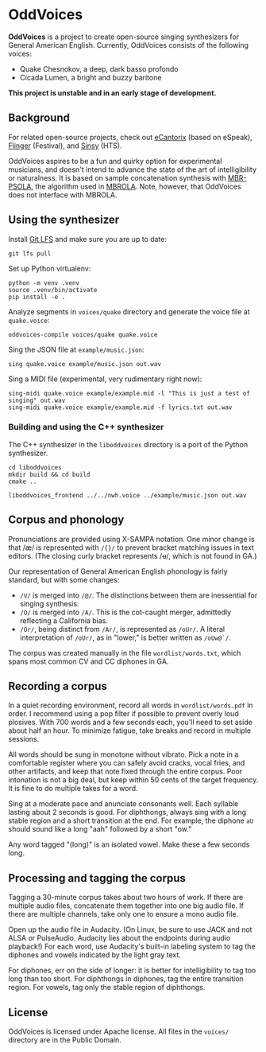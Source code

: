 # OddVoices

**OddVoices** is a project to create open-source singing synthesizers for General American English. Currently, OddVoices consists of the following voices:

- Quake Chesnokov, a deep, dark basso profondo
- Cicada Lumen, a bright and buzzy baritone

**This project is unstable and in an early stage of development.**

## Background

For related open-source projects, check out [eCantorix](https://github.com/divVerent/ecantorix) (based on eSpeak), [Flinger](https://web.archive.org/web/20110524220620/http://cslu.cse.ogi.edu/tts/flinger/) (Festival), and [Sinsy](http://sinsy.sourceforge.net/) (HTS).

OddVoices aspires to be a fun and quirky option for experimental musicians, and doesn't intend to advance the state of the art of intelligibility or naturalness. It is based on sample concatenation synthesis with [MBR-PSOLA](https://www.sciencedirect.com/science/article/abs/pii/016763939390042J), the algorithm used in [MBROLA](https://github.com/numediart/MBROLA). Note, however, that OddVoices does not interface with MBROLA.

## Using the synthesizer

Install [Git LFS](https://git-lfs.github.com/) and make sure you are up to date:

    git lfs pull

Set up Python virtualenv:

    python -m venv .venv
    source .venv/bin/activate
    pip install -e .

Analyze segments in `voices/quake` directory and generate the voice file at `quake.voice`:

    oddvoices-compile voices/quake quake.voice

Sing the JSON file at `example/music.json`:

    sing quake.voice example/music.json out.wav

Sing a MIDI file (experimental, very rudimentary right now):

    sing-midi quake.voice example/example.mid -l "This is just a test of singing" out.wav
    sing-midi quake.voice example/example.mid -f lyrics.txt out.wav

### Building and using the C++ synthesizer

The C++ synthesizer in the `liboddvoices` directory is a port of the Python synthesizer.

    cd liboddvoices
    mkdir build && cd build
    cmake ..

    liboddvoices_frontend ../../nwh.voice ../example/music.json out.wav

## Corpus and phonology

Pronunciations are provided using X-SAMPA notation. One minor change is that /æ/ is represented with `/{}/` to prevent bracket matching issues in text editors. (The closing curly bracket represents /ʉ/, which is not found in GA.)

Our representation of General American English phonology is fairly standard, but with some changes:

- `/V/` is merged into `/@/`. The distinctions between them are inessential for singing synthesis.
- `/O/` is merged into `/A/`. This is the cot-caught merger, admittedly reflecting a California bias.
- `/Or/`, being distinct from `/Ar/`, is represented as `/oUr/`. A literal interpretation of `/oUr/`, as in "lower," is better written as ``/oUw@`/``.

The corpus was created manually in the file `wordlist/words.txt`, which spans most common CV and CC diphones in GA.

## Recording a corpus

In a quiet recording environment, record all words in `wordlist/words.pdf` in order. I recommend using a pop filter if possible to prevent overly loud plosives. With 700 words and a few seconds each, you'll need to set aside about half an hour. To minimize fatigue, take breaks and record in multiple sessions.

All words should be sung in monotone without vibrato. Pick a note in a comfortable register where you can safely avoid cracks, vocal fries, and other artifacts, and keep that note fixed through the entire corpus. Poor intonation is not a big deal, but keep within 50 cents of the target frequency. It is fine to do multiple takes for a word.

Sing at a moderate pace and anunciate consonants well. Each syllable lasting about 2 seconds is good. For diphthongs, always sing with a long stable region and a short transition at the end. For example, the diphone `aU` should sound like a long "aah" followed by a short "ow."

Any word tagged "(long)" is an isolated vowel. Make these a few seconds long.

## Processing and tagging the corpus

Tagging a 30-minute corpus takes about two hours of work. If there are multiple audio files, concatenate them together into one big audio file. If there are multiple channels, take only one to ensure a mono audio file.

Open up the audio file in Audacity. (On Linux, be sure to use JACK and not ALSA or PulseAudio. Audacity lies about the endpoints during audio playback!) For each word, use Audacity's built-in labeling system to tag the diphones and vowels indicated by the light gray text.

For diphones, err on the side of longer: it is better for intelligibility to tag too long than too short. For diphthongs in diphones, tag the entire transition region. For vowels, tag only the stable region of diphthongs.

## License

OddVoices is licensed under Apache license. All files in the `voices/` directory are in the Public Domain.
